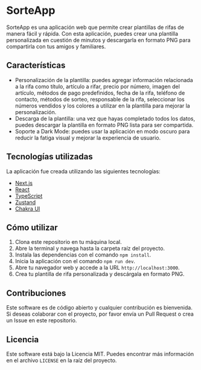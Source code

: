 # SorteApp

SorteApp es una aplicación web que permite crear plantillas de rifas de manera fácil y rápida. Con esta aplicación, puedes crear una plantilla personalizada en cuestión de minutos y descargarla en formato PNG para compartirla con tus amigos y familiares.

## Características

- Personalización de la plantilla: puedes agregar información relacionada a la rifa como título, artículo a rifar, precio por número, imagen del artículo, métodos de pago predefinidos, fecha de la rifa, teléfono de contacto, métodos de sorteo, responsable de la rifa, seleccionar los números vendidos y los colores a utilizar en la plantilla para mejorar la personalización.
- Descarga de la plantilla: una vez que hayas completado todos los datos, puedes descargar la plantilla en formato PNG lista para ser compartida.
- Soporte a Dark Mode: puedes usar la aplicación en modo oscuro para reducir la fatiga visual y mejorar la experiencia de usuario.

## Tecnologías utilizadas

La aplicación fue creada utilizando las siguientes tecnologías:

- [Next.js](https://nextjs.org/)
- [React](https://reactjs.org/)
- [TypeScript](https://www.typescriptlang.org/)
- [Zustand](https://github.com/pmndrs/zustand)
- [Chakra UI](https://chakra-ui.com/)

## Cómo utilizar

1. Clona este repositorio en tu máquina local.
2. Abre la terminal y navega hasta la carpeta raíz del proyecto.
3. Instala las dependencias con el comando `npm install`.
4. Inicia la aplicación con el comando `npm run dev`.
5. Abre tu navegador web y accede a la URL `http://localhost:3000`.
6. Crea tu plantilla de rifa personalizada y descárgala en formato PNG.

## Contribuciones

Este software es de código abierto y cualquier contribución es bienvenida. Si deseas colaborar con el proyecto, por favor envía un Pull Request o crea un Issue en este repositorio.

## Licencia

Este software está bajo la Licencia MIT. Puedes encontrar más información en el archivo `LICENSE` en la raíz del proyecto.
